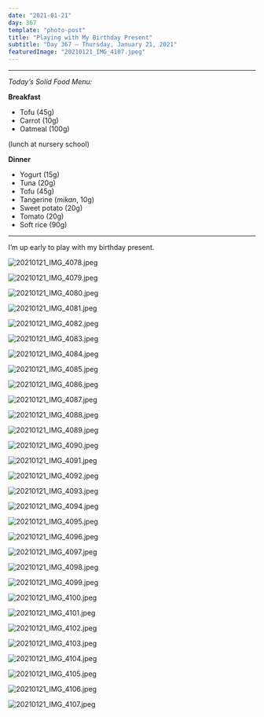 ```yaml
---
date: "2021-01-21"
day: 367
template: "photo-post"
title: "Playing with My Birthday Present"
subtitle: "Day 367 – Thursday, January 21, 2021"
featuredImage: "20210121_IMG_4107.jpeg"
---
```


<hr />

_Today’s Solid Food Menu:_

**Breakfast**

- Tofu (45g)
- Carrot (10g)
- Oatmeal (100g)

(lunch at nursery school)

**Dinner**

- Yogurt (15g)
- Tuna (20g)
- Tofu (45g)
- Tangerine (*mikan*, 10g)
- Sweet potato (20g)
- Tomato (20g)
- Soft rice (90g)

<hr />

I’m up early to play with my birthday present.

![20210121_IMG_4078.jpeg](20210121_IMG_4078.jpeg)

![20210121_IMG_4079.jpeg](20210121_IMG_4079.jpeg)

![20210121_IMG_4080.jpeg](20210121_IMG_4080.jpeg)

![20210121_IMG_4081.jpeg](20210121_IMG_4081.jpeg)

![20210121_IMG_4082.jpeg](20210121_IMG_4082.jpeg)

![20210121_IMG_4083.jpeg](20210121_IMG_4083.jpeg)

![20210121_IMG_4084.jpeg](20210121_IMG_4084.jpeg)

![20210121_IMG_4085.jpeg](20210121_IMG_4085.jpeg)

![20210121_IMG_4086.jpeg](20210121_IMG_4086.jpeg)

![20210121_IMG_4087.jpeg](20210121_IMG_4087.jpeg)

![20210121_IMG_4088.jpeg](20210121_IMG_4088.jpeg)

![20210121_IMG_4089.jpeg](20210121_IMG_4089.jpeg)

![20210121_IMG_4090.jpeg](20210121_IMG_4090.jpeg)

![20210121_IMG_4091.jpeg](20210121_IMG_4091.jpeg)

![20210121_IMG_4092.jpeg](20210121_IMG_4092.jpeg)

![20210121_IMG_4093.jpeg](20210121_IMG_4093.jpeg)

![20210121_IMG_4094.jpeg](20210121_IMG_4094.jpeg)

![20210121_IMG_4095.jpeg](20210121_IMG_4095.jpeg)

![20210121_IMG_4096.jpeg](20210121_IMG_4096.jpeg)

![20210121_IMG_4097.jpeg](20210121_IMG_4097.jpeg)

![20210121_IMG_4098.jpeg](20210121_IMG_4098.jpeg)

![20210121_IMG_4099.jpeg](20210121_IMG_4099.jpeg)

![20210121_IMG_4100.jpeg](20210121_IMG_4100.jpeg)

![20210121_IMG_4101.jpeg](20210121_IMG_4101.jpeg)

![20210121_IMG_4102.jpeg](20210121_IMG_4102.jpeg)

![20210121_IMG_4103.jpeg](20210121_IMG_4103.jpeg)

![20210121_IMG_4104.jpeg](20210121_IMG_4104.jpeg)

![20210121_IMG_4105.jpeg](20210121_IMG_4105.jpeg)

![20210121_IMG_4106.jpeg](20210121_IMG_4106.jpeg)

![20210121_IMG_4107.jpeg](20210121_IMG_4107.jpeg)
